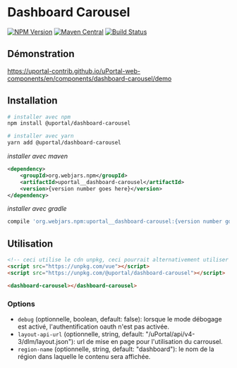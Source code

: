 # Dashboard Carousel

[![NPM Version](https://img.shields.io/npm/v/@uportal/dashboard-carousel.svg)](https://www.npmjs.com/package/@uportal/dashboard-carousel)
[![Maven Central](https://maven-badges.herokuapp.com/maven-central/org.webjars.npm/uportal__dashboard-carousel/badge.svg)](https://maven-badges.herokuapp.com/maven-central/org.webjars.npm/uportal__dashboard-carousel)
[![Build Status](https://github.com/uPortal-contrib/uPortal-web-components/workflows/CI/badge.svg)](https://github.com/uPortal-contrib/uPortal-web-components/actions?workflow=CI)

## Démonstration

<https://uportal-contrib.github.io/uPortal-web-components/en/components/dashboard-carousel/demo>

## Installation

```bash
# installer avec npm
npm install @uportal/dashboard-carousel

# installer avec yarn
yarn add @uportal/dashboard-carousel
```

_installer avec maven_

```xml
<dependency>
    <groupId>org.webjars.npm</groupId>
    <artifactId>uportal__dashboard-carousel</artifactId>
    <version>{version number goes here}</version>
</dependency>
```

_installer avec gradle_

```gradle
compile 'org.webjars.npm:uportal__dashboard-carousel:{version number goes here}'
```

## Utilisation

```html
<!-- ceci utilise le cdn unpkg, ceci pourrait alternativement utiliser le serveur de ressources comme un cdn -->
<script src="https://unpkg.com/vue"></script>
<script src="https://unpkg.com/@uportal/dashboard-carousel"></script>

<dashboard-carousel></dashboard-carousel>
```

### Options

- `debug` (optionnelle, boolean, default: false): lorsque le mode débogage est activé, l'authentification oauth n'est pas activée.
- `layout-api-url` (optionnelle, string, default: "/uPortal/api/v4-3/dlm/layout.json"): url de mise en page pour l'utilisation du carrousel.
- `region-name` (optionnelle, string, default: "dashboard"): le nom de la région dans laquelle le contenu sera affichée.
